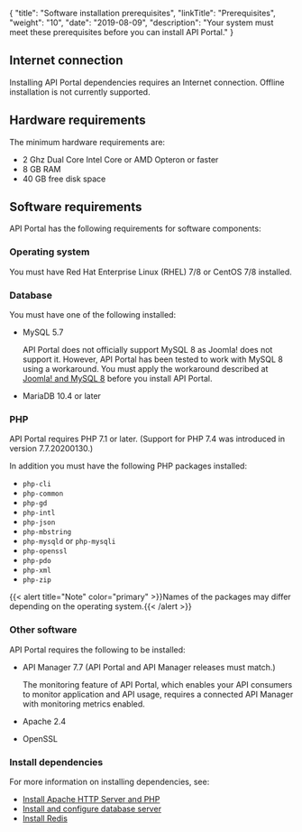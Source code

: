 {
"title": "Software installation prerequisites",
  "linkTitle": "Prerequisites",
  "weight": "10",
  "date": "2019-08-09",
  "description": "Your system must meet these prerequisites before you can install API Portal."
}
## Internet connection

Installing API Portal dependencies requires an Internet connection. Offline installation is not currently supported.

## Hardware requirements

The minimum hardware requirements are:

* 2 Ghz Dual Core Intel Core or AMD Opteron or faster
* 8 GB RAM
* 40 GB free disk space

## Software requirements

API Portal has the following requirements for software components:

### Operating system

You must have Red Hat Enterprise Linux (RHEL) 7/8 or CentOS 7/8 installed.

### Database

You must have one of the following installed:

* MySQL 5.7

    API Portal does not officially support MySQL 8 as Joomla! does not support it. However, API Portal has been tested to work with MySQL 8 using a workaround. You must apply the workaround described at [Joomla! and MySQL 8](https://docs.joomla.org/Joomla_and_MySQL_8) before you install API Portal.
* MariaDB 10.4 or later

### PHP

API Portal requires PHP 7.1 or later. (Support for PHP 7.4 was introduced in version 7.7.20200130.)

In addition you must have the following PHP packages installed:

* `php-cli`
* `php-common`
* `php-gd`
* `php-intl`
* `php-json`
* `php-mbstring`
* `php-mysqld` or `php-mysqli`
* `php-openssl`
* `php-pdo`
* `php-xml`
* `php-zip`

{{< alert title="Note" color="primary" >}}Names of the packages may differ depending on the operating system.{{< /alert >}}

### Other software

API Portal requires the following to be installed:

* API Manager 7.7 (API Portal and API Manager releases must match.)

  The monitoring feature of API Portal, which enables your API consumers to monitor application and API usage, requires a connected API Manager with monitoring metrics enabled.
* Apache 2.4
* OpenSSL

### Install dependencies

For more information on installing dependencies, see:

* [Install Apache HTTP Server and PHP](/docs/apim_installation/apiportal_install/install_dependencies)
* [Install and configure database server](/docs/apim_installation/apiportal_install/install_software_configure_database)
* [Install Redis](/docs/apim_installation/apiportal_install/install_software_redis)
